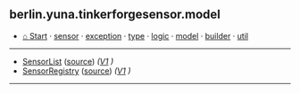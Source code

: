 
## berlin.yuna.tinkerforgesensor.model
* [⌂ Start](https://github.com/YunaBraska/tinkerforge-sensor/blob/master/readmeDoc/README.md) · [sensor](https://github.com/YunaBraska/tinkerforge-sensor/blob/master/readmeDoc/berlin/yuna/tinkerforgesensor/model/sensor/README.md) · [exception](https://github.com/YunaBraska/tinkerforge-sensor/blob/master/readmeDoc/berlin/yuna/tinkerforgesensor/model/exception/README.md) · [type](https://github.com/YunaBraska/tinkerforge-sensor/blob/master/readmeDoc/berlin/yuna/tinkerforgesensor/model/type/README.md) · [logic](https://github.com/YunaBraska/tinkerforge-sensor/blob/master/readmeDoc/berlin/yuna/tinkerforgesensor/logic/README.md) · [model](https://github.com/YunaBraska/tinkerforge-sensor/blob/master/readmeDoc/berlin/yuna/tinkerforgesensor/model/README.md) · [builder](https://github.com/YunaBraska/tinkerforge-sensor/blob/master/readmeDoc/berlin/yuna/tinkerforgesensor/model/builder/README.md) · [util](https://github.com/YunaBraska/tinkerforge-sensor/blob/master/readmeDoc/berlin/yuna/tinkerforgesensor/util/README.md)

---

* [SensorList](https://github.com/YunaBraska/tinkerforge-sensor/blob/master/readmeDoc/berlin/yuna/tinkerforgesensor/model/SensorList.md) ([source](https://github.com/YunaBraska/tinkerforge-sensor/blob/master/src/main/java/berlin/yuna/tinkerforgesensor/model/SensorList.java)) *([V1](https://github.com/YunaBraska/tinkerforge-sensor/blob/master/src/main/java/berlin/yuna/tinkerforgesensor/model/SensorList.java) )*
* [SensorRegistry](https://github.com/YunaBraska/tinkerforge-sensor/blob/master/readmeDoc/berlin/yuna/tinkerforgesensor/model/SensorRegistry.md) ([source](https://github.com/YunaBraska/tinkerforge-sensor/blob/master/src/main/java/berlin/yuna/tinkerforgesensor/model/SensorRegistry.java)) *([V1](https://github.com/YunaBraska/tinkerforge-sensor/blob/master/src/main/java/berlin/yuna/tinkerforgesensor/model/SensorRegistry.java) )*
---
